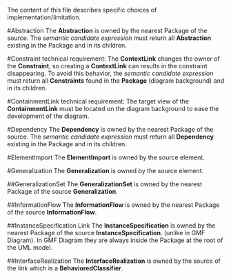 The content of this file describes specific choices of implementation/limitation.

#Abstraction
The **Abstraction** is owned by the nearest Package of the source.
The *semantic candidate expression* must return all **Abstraction** existing in the Package and in its children.

#Constraint
technical requirement:
The **ContextLink** changes the owner of the **Constraint**, so creating a **ContextLink** can results in the constraint disappearing. To avoid this behavior, the *semantic candidate expression* must return all **Constraints** found in the **Package** (diagram background) and in its children.

#ContainmentLink
technical requirement: The target view of the **ContainmentLink** must be located on the diagram background to ease the development of the diagram.  

#Dependency
The **Dependency** is owned by the nearest Package of the source.
The *semantic candidate expression* must return all **Dependency** existing in the Package and in its children.

#ElementImport
The **ElementImport** is owned by the source element.

#Generalization
The **Generalization** is owned by the source element.

##GeneralizationSet
The **GeneralizationSet** is owned by the nearest Package of the source **Generalization**.

##InformationFlow
The **InformationFlow** is owned by the nearest Package of the source **InformationFlow**.

##InstanceSpecification Link
The **InstanceSpecification** is owned by the nearest Package of the source **InstanceSpecification**. (unlike in GMF Diagram). In GMF Diagram they are always inside the Package at the root of the UML model.

##InterfaceRealization
The **InterfaceRealization** is owned by the source of the link which is a **BehavioredClassifier**.
